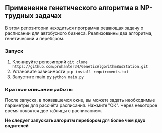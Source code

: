 ## Применение генетического алгоритма в NP-трудных задачах

В этом репозитории находиться программа решающая задачу о расписании для автобусного бизнеса.
Реализованны два алгоритма, генетический и перебором.

### Запуск

1. Клонируйте репозиторий ```git clone https://github.com/prohanter34/GeneticAlgorithmBusStation.git```
2. Установите зависимости ```pip install requirements.txt```
3. Запустите main.py ```python main.py```

### Краткое описание работы

После запуска, в появившемся окне, вы можете задать необходимые параметры для рассчёта расписания.
Нажмите "ОК". Через некоторое время появятся две таблицы с расписанием. 

**Не следует запускать алгоритм перебором для более чем двух водителей**

